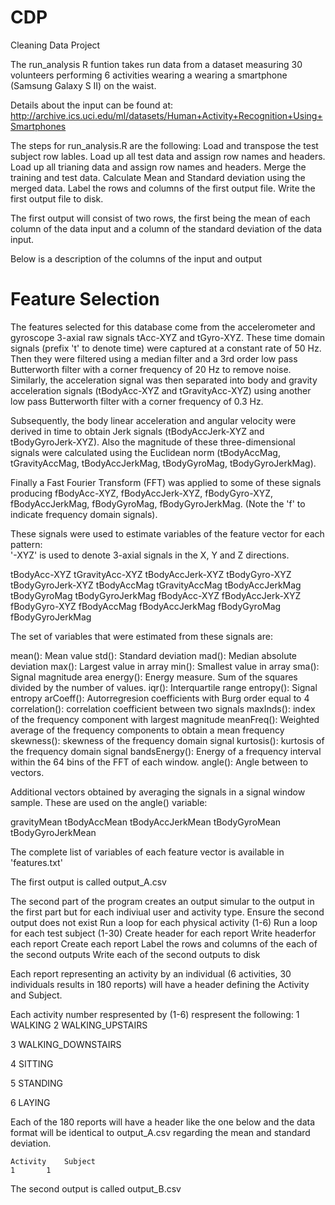 CDP
===

Cleaning Data Project

The run_analysis R funtion takes run data from a dataset measuring 30 volunteers performing 6 activities wearing a wearing a smartphone (Samsung Galaxy S II) on the waist.

Details about the input can be found at: http://archive.ics.uci.edu/ml/datasets/Human+Activity+Recognition+Using+Smartphones

The steps for run_analysis.R are the following:
	Load and transpose the test subject row lables.
	Load up all test data and assign row names and headers.
	Load up all trianing data and assign row names and headers.
	Merge the training and test data.
	Calculate Mean and Standard deviation using the merged data.
	Label the rows and columns of the first output file.
	Write the first output file to disk.

The first output will consist of two rows, the first being the mean of each column of the data input and a column of the standard deviation of the data input.

Below is a description of the columns of the input and output

Feature Selection 
=================

The features selected for this database come from the accelerometer and gyroscope 3-axial raw signals tAcc-XYZ and tGyro-XYZ. These time domain signals (prefix 't' to denote time) were captured at a constant rate of 50 Hz. Then they were filtered using a median filter and a 3rd order low pass Butterworth filter with a corner frequency of 20 Hz to remove noise. Similarly, the acceleration signal was then separated into body and gravity acceleration signals (tBodyAcc-XYZ and tGravityAcc-XYZ) using another low pass Butterworth filter with a corner frequency of 0.3 Hz. 

Subsequently, the body linear acceleration and angular velocity were derived in time to obtain Jerk signals (tBodyAccJerk-XYZ and tBodyGyroJerk-XYZ). Also the magnitude of these three-dimensional signals were calculated using the Euclidean norm (tBodyAccMag, tGravityAccMag, tBodyAccJerkMag, tBodyGyroMag, tBodyGyroJerkMag). 

Finally a Fast Fourier Transform (FFT) was applied to some of these signals producing fBodyAcc-XYZ, fBodyAccJerk-XYZ, fBodyGyro-XYZ, fBodyAccJerkMag, fBodyGyroMag, fBodyGyroJerkMag. (Note the 'f' to indicate frequency domain signals). 

These signals were used to estimate variables of the feature vector for each pattern:  
'-XYZ' is used to denote 3-axial signals in the X, Y and Z directions.

tBodyAcc-XYZ
tGravityAcc-XYZ
tBodyAccJerk-XYZ
tBodyGyro-XYZ
tBodyGyroJerk-XYZ
tBodyAccMag
tGravityAccMag
tBodyAccJerkMag
tBodyGyroMag
tBodyGyroJerkMag
fBodyAcc-XYZ
fBodyAccJerk-XYZ
fBodyGyro-XYZ
fBodyAccMag
fBodyAccJerkMag
fBodyGyroMag
fBodyGyroJerkMag

The set of variables that were estimated from these signals are: 

mean(): Mean value
std(): Standard deviation
mad(): Median absolute deviation 
max(): Largest value in array
min(): Smallest value in array
sma(): Signal magnitude area
energy(): Energy measure. Sum of the squares divided by the number of values. 
iqr(): Interquartile range 
entropy(): Signal entropy
arCoeff(): Autorregresion coefficients with Burg order equal to 4
correlation(): correlation coefficient between two signals
maxInds(): index of the frequency component with largest magnitude
meanFreq(): Weighted average of the frequency components to obtain a mean frequency
skewness(): skewness of the frequency domain signal 
kurtosis(): kurtosis of the frequency domain signal 
bandsEnergy(): Energy of a frequency interval within the 64 bins of the FFT of each window.
angle(): Angle between to vectors.

Additional vectors obtained by averaging the signals in a signal window sample. These are used on the angle() variable:

gravityMean
tBodyAccMean
tBodyAccJerkMean
tBodyGyroMean
tBodyGyroJerkMean

The complete list of variables of each feature vector is available in 'features.txt'

The first output is called output_A.csv

The second part of the program creates an output simular to the output in the first part but for each indiviual user and activity type.
	Ensure the second output does not exist
   		Run a loop for each physical activity (1-6)
     			Run a loop for each test subject (1-30)
      				Create header for each report
      				Write headerfor each report
      				Create each report
      				Label the rows and columns of the each of the second outputs
      				Write each of the second outputs to disk

Each report representing an activity by an individual (6 activities, 30 individuals results in 180 reports) will have a header defining the Activity and Subject.

Each activity number respresented by (1-6) respresent the following: 
1 WALKING
2 WALKING_UPSTAIRS

3 WALKING_DOWNSTAIRS

4 SITTING

5 STANDING

6 LAYING


Each of the 180 reports will have a header like the one below and the data format will be identical to output_A.csv regarding the mean and standard deviation.

	Activity	Subject
 	1		1

The second output is called output_B.csv


